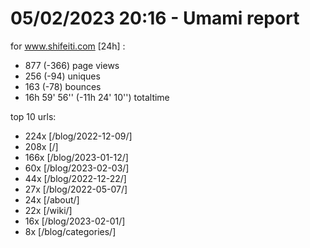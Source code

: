 # 05/02/2023 20:16 - Umami report
for www.shifeiti.com [24h] :

 - 877 (-366) page views
 - 256 (-94) uniques
 - 163 (-78) bounces
 - 16h 59' 56'' (-11h 24' 10'') totaltime


top 10 urls:
 - 224x [/blog/2022-12-09/]
 - 208x [/]
 - 166x [/blog/2023-01-12/]
 - 60x [/blog/2023-02-03/]
 - 44x [/blog/2022-12-22/]
 - 27x [/blog/2022-05-07/]
 - 24x [/about/]
 - 22x [/wiki/]
 - 16x [/blog/2023-02-01/]
 - 8x [/blog/categories/]


